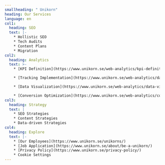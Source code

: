 ```yaml
---
smallheading: " Unikorn"
heading: Our Services
language: en
col1:
  heading: SEO
  text: |-
    * Hollistic SEO
    * Tech Audits
    * Content Plans
    * Migration
col2:
  heading: Analytics
  text: >-
    * [KPI Definition](https://www.unikorn.se/web-analytics/kpi-definition/)

    * [Tracking Implementation](https://www.unikorn.se/web-analytics/data-collection/)

    * [Data Visualization](https://www.unikorn.se/web-analytics/data-visualization/)

    * [Conversion Optimization](https://www.unikorn.se/web-analytics/conversion-optimization/)
col3:
  heading: Strategy
  text: |
    * S﻿EO Strategies
    * C﻿ontent Strategies
    * D﻿ata-driven Strategies
col4:
  heading: Explore
  text: |-
    * [Our Employees](https://www.unikorn.se/unikorns/)
    * [Job Application](https://www.unikorn.se/about/be-a-unikorn/)
    * [Privacy Policy](https://www.unikorn.se/privacy-policy/)
    * C﻿ookie Settings
---
```


